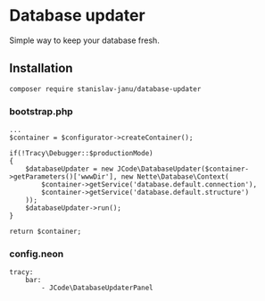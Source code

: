 # Database updater
Simple way to keep your database fresh.

## Installation
	composer require stanislav-janu/database-updater

### bootstrap.php
	...
	$container = $configurator->createContainer();

	if(!Tracy\Debugger::$productionMode)
	{
		$databaseUpdater = new JCode\DatabaseUpdater($container->getParameters()['wwwDir'], new Nette\Database\Context(
			$container->getService('database.default.connection'),
			$container->getService('database.default.structure')
		));
		$databaseUpdater->run();
	}

	return $container;

### config.neon
	tracy:
		bar:
			- JCode\DatabaseUpdaterPanel